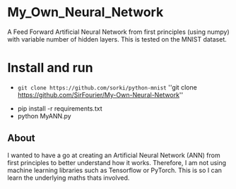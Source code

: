 # My_Own_Neural_Network
A Feed Forward Artificial Neural Network from first principles (using numpy) with variable number of hidden layers. This is tested on the MNIST dataset.

# Install and run
-  ``git clone https://github.com/sorki/python-mnist``
 ''git clone https://github.com/SirFourier/My-Own-Neural-Network''
 * pip install -r requirements.txt
 * python MyANN.py

## About
I wanted to have a go at creating an Artificial Neural Network (ANN) from first principles to better understand how it works. Therefore, I am not using machine learning libraries such as Tensorflow or PyTorch. This is so I can learn the underlying maths thats involved.


